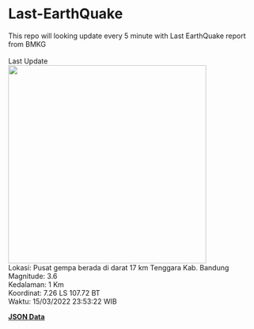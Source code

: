 # Last-EarthQuake
This repo will looking update every 5 minute with Last EarthQuake report from BMKG
<br>
<br>
Last Update
<br>
<img src="https://ews.bmkg.go.id/TEWS/data/20220315235322.mmi.jpg" width="400"/>
<br>
Lokasi: Pusat gempa berada di darat 17 km Tenggara Kab. Bandung <br>
Magnitude: 3.6 <br>
Kedalaman: 1 Km <br>
Koordinat: 7.26 LS 107.72 BT <br>
Waktu: 15/03/2022 23:53:22 WIB <br>

<a href="./data/data.json">**JSON Data**</a>
